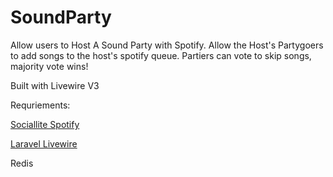 # SoundParty

Allow users to Host A Sound Party with Spotify. Allow the Host's Partygoers to add songs to the host's spotify queue. Partiers can vote to skip songs, majority vote wins!

Built with Livewire V3

Requriements:

[Sociallite Spotify](https://socialiteproviders.com/Spotify/)

[Laravel Livewire](https://livewire.laravel.com/docs/quickstart)

Redis 
